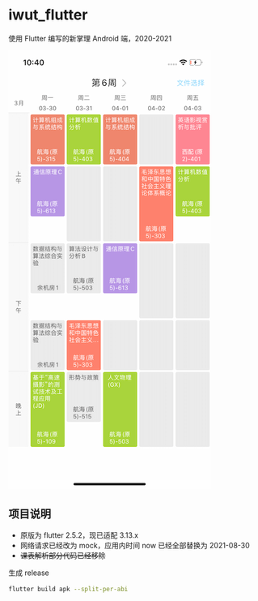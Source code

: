 # iwut_flutter

使用 Flutter 编写的新掌理 Android 端，2020-2021

![screen](./doc/screen.png)

## 项目说明

-   原版为 flutter 2.5.2，现已适配 3.13.x
-   网络请求已经改为 mock，应用内时间 now 已经全部替换为 2021-08-30
-   ~~课表解析部分代码已经移除~~

生成 release

```bash
flutter build apk --split-per-abi
```
